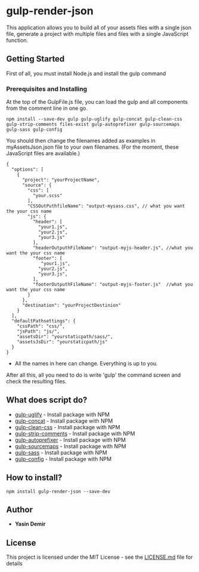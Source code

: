 # gulp-render-json

This application allows you to build all of your assets files with a single json file, generate a project with multiple files and files with a single JavaScript function.

## Getting Started

First of all, you must install Node.js and install the gulp command

### Prerequisites and Installing

At the top of the GulpFile.js file, you can load the gulp and all components from the comment line in one go.

```
npm install --save-dev gulp gulp-uglify gulp-concat gulp-clean-css gulp-strip-comments files-exist gulp-autoprefixer gulp-sourcemaps gulp-sass gulp-config
```


You should then change the filenames added as examples in myAssetsJson.json file to your own filenames. (For the moment, these JavaScript files are available.)

```
{
  "options": [
    {
      "project": "yourProjectName",
      "source": {
        "css": [
          "your.scss"
        ],
        "CSSOutPuthfileName": "output-mysass.css", // what you want the your css name
        "js": {
          "header": [
            "your1.js",
            "your2.js",
            "your3.js"
          ],
          "headerOutputhFileName": "output-myjs-header.js", //what you want the your css name
          "footer": [
             "your1.js",
            "your2.js",
            "your3.js",
          ],
          "footerOutputhFileName": "output-myjs-footer.js"  //what you want the your css name
        }
      },
      "destination": "yourProjectDestinion"
    }
  ],
  "defaultPathsettings": {
    "cssPath": "css/",
    "jsPath": "js/",
    "assetsDir": "yourstaticpath/sass/",
    "assetsJsDir": "yourstaticpath/js"
  }
}
```

* All the names in here can change. Everything is up to you.

After all this, all you need to do is write 'gulp' the command screen and check the resulting files.

## What does script do?

* [gulp-uglify](https://www.npmjs.com/package/gulp-uglify) - Install package with NPM
* [gulp-concat](https://www.npmjs.com/package/gulp-concat) - Install package with NPM
* [gulp-clean-css](https://www.npmjs.com/package/gulp-clean-cs) - Install package with NPM
* [gulp-strip-comments](https://www.npmjs.com/package/gulp-strip-comments) - Install package with NPM
* [gulp-autoprefixer](https://www.npmjs.com/package/gulp-autoprefixer) - Install package with NPM
* [gulp-sourcemaps](https://www.npmjs.com/package/gulp-sourcemaps) - Install package with NPM
* [gulp-sass](https://www.npmjs.com/package/gulp-sass) - Install package with NPM
* [gulp-config](https://www.npmjs.com/package/gulp-config) - Install package with NPM

## How to install?
```
npm install gulp-render-json --save-dev
```

## Author

* **Yasin Demir** 

## License

This project is licensed under the MIT License - see the [LICENSE.md](LICENSE.md) file for details

